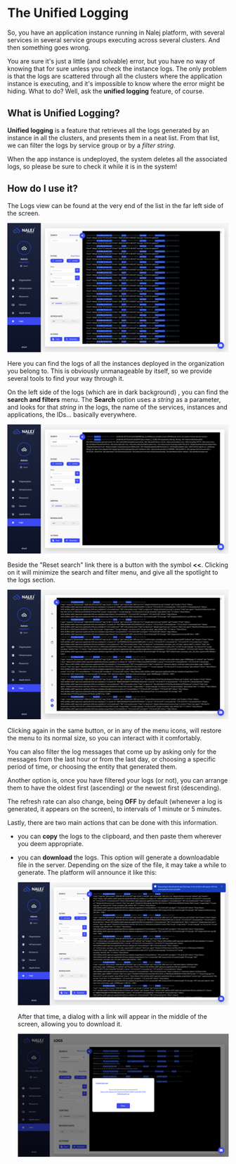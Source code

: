 # The Unified Logging

So, you have an application instance running in Nalej platform, with several services in several service groups executing across several clusters. And then something goes wrong.

You are sure it's just a little \(and solvable\) error, but you have no way of knowing that for sure unless you check the instance logs. The only problem is that the logs are scattered through all the clusters where the application instance is executing, and it's impossible to know where the error might be hiding. What to do? Well, ask the **unified logging** feature, of course.

## What is **Unified Logging**?

**Unified logging** is a feature that retrieves all the logs generated by an instance in all the clusters, and presents them in a neat list. From that list, we can filter the logs by service group or by a _filter string_.

When the app instance is undeployed, the system deletes all the associated logs, so please be sure to check it while it is in the system!

## How do I use it?

The Logs view can be found at the very end of the list in the far left side of the screen.

![Logs main view](../../img/logs_main.png)

Here you can find the logs of all the instances deployed in the organization you belong to. This is obviously unmanageable by itself, so we provide several tools to find your way through it. 

On the left side of the logs (which are in dark background) , you can find the **search and filters** menu. The **Search** option uses a _string_ as a parameter, and looks for that _string_ in the logs, the name of the services, instances and applications, the IDs... basically everywhere.

![Search by string](../../img/logs_searchbystring.png) 

Beside the "Reset search" link there is a button with the symbol **<<**. Clicking on it will minimize the search and filter menu, and give all the spotlight to the logs section.

![Search & Filter menu minimized.](../../img/logs_minimizemenu.png)

Clicking again in the same button, or in any of the menu icons, will restore the menu to its normal size, so you can interact with it comfortably.

You can also filter the log messages that come up by asking only for the messages from the last hour or from the last day, or choosing a specific period of time, or choosing the entity that generated them.

Another option is, once you have filtered your logs (or not), you can arrange them to have the oldest first (ascending) or the newest first (descending).

The refresh rate can also change, being **OFF** by default (whenever a log is generated, it appears on the screen), to intervals of 1 minute or 5 minutes.

Lastly, there are two main actions that can be done with this information.

- you can **copy** the logs to the clipboard, and then paste them wherever you deem appropriate.

- you can **download** the logs. This option will generate a downloadable file in the server. Depending on the size of the file, it may take a while to generate. The platform will announce it like this:

  ![Download logs message.](../../img/logs_download_message.png)

  After that time, a dialog with a link will appear in the middle of the screen, allowing you to download it.

  ![Download dialog.](../../img/logs_downloadlink.png)
